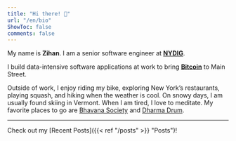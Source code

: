 ```yaml
---
title: "Hi there! 👋"
url: "/en/bio"
ShowToc: false
comments: false
---
```



My name is **Zihan**. I am a senior software engineer at **[NYDIG](https://nydig.com/)**.

I build data-intensive software applications at work to bring **[Bitcoin](https://bitcoin.org/en/bitcoin-core/)** to Main Street. 


Outside of work, I enjoy riding my bike, exploring New York’s restaurants, playing squash, and hiking when the weather is cool.
On snowy days, I am usually found skiing in Vermont.
When I am tired, I love to meditate. My favorite places to go are [Bhavana Society](https://bhavanasociety.org/) and [Dharma Drum](https://dharmadrumretreat.org/).

--- 

Check out my [Recent Posts]({{< ref "/posts" >}} "Posts")!